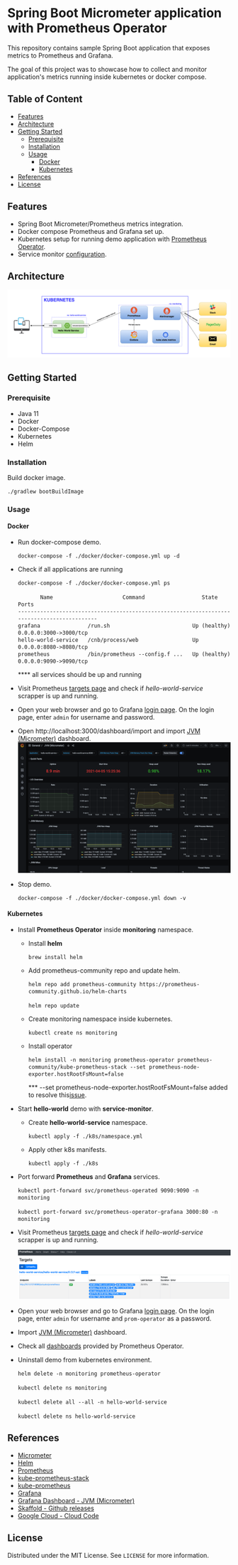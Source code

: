# Spring Boot Micrometer application with Prometheus Operator 

This repository contains sample Spring Boot application that exposes metrics to Prometheus and Grafana.

The goal of this project was to showcase how to collect and monitor application's metrics running inside kubernetes or docker compose. 

## Table of Content

- [Features](#features)
- [Architecture](#architecture)
- [Getting Started](#getting-started)
    * [Prerequisite](#prerequisite)
    * [Installation](#installation)
    * [Usage](#usage)
        + [Docker](#docker)
        + [Kubernetes](#kubernetes)
- [References](#references)
- [License](#license)

## Features

* Spring Boot Micrometer/Prometheus metrics integration.
* Docker compose Prometheus and Grafana set up.
* Kubernetes setup for running demo application with [Prometheus Operator](https://github.com/prometheus-operator/kube-prometheus).
* Service monitor [configuration](./k8s/service_monitor.yaml).

## Architecture

![architecture.png](./_docs/img/architecture.png)

## Getting Started

### Prerequisite

* Java 11
* Docker
* Docker-Compose
* Kubernetes
* Helm

### Installation

Build docker image.

```shell
./gradlew bootBuildImage
```

### Usage

#### Docker

* Run docker-compose demo.
  ```shell
  docker-compose -f ./docker/docker-compose.yml up -d
  ```
* Check if all applications are running
    ```shell
    docker-compose -f ./docker/docker-compose.yml ps
  
           Name                      Command                  State               Ports         
    --------------------------------------------------------------------------------------------
    grafana               /run.sh                          Up (healthy)   0.0.0.0:3000->3000/tcp
    hello-world-service   /cnb/process/web                 Up             0.0.0.0:8080->8080/tcp
    prometheus            /bin/prometheus --config.f ...   Up (healthy)   0.0.0.0:9090->9090/tcp
    ```
  **** all services should be up and running

* Visit Prometheus [targets page](http://localhost:9090/targets) and check if *hello-world-service* scrapper is up and running.

* Open your web browser and go to Grafana [login page](http://localhost:3000/). On the login page, enter `admin` for username and password.
* Open http://localhost:3000/dashboard/import and import [JVM (Micrometer)](https://grafana.com/grafana/dashboards/4701)
  dashboard.
  ![jvm-micrometer.png](./_docs/img/jvm-micrometer.png)


* Stop demo.
  ```shell
  docker-compose -f ./docker/docker-compose.yml down -v
  ```

#### Kubernetes

* Install **Prometheus Operator** inside **monitoring** namespace.
  
    * Install **helm**
      ```shell
      brew install helm
      ```
      
    * Add prometheus-community repo and update helm.
      ```shell
      helm repo add prometheus-community https://prometheus-community.github.io/helm-charts
    
      helm repo update
      ```
      
    * Create monitoring namespace inside kubernetes.
      ```shell
      kubectl create ns monitoring
      ```
      
    * Install operator
      ```shell
      helm install -n monitoring prometheus-operator prometheus-community/kube-prometheus-stack --set prometheus-node-exporter.hostRootFsMount=false
      ```
      *** --set prometheus-node-exporter.hostRootFsMount=false added to resolve this[issue](https://github.com/prometheus-community/helm-charts/issues/467).
    
* Start **hello-world** demo with **service-monitor**.
  
    * Create **hello-world-service** namespace.
        ```shell
        kubectl apply -f ./k8s/namespace.yml
        ```
  
    * Apply other k8s manifests.
        ```shell
        kubectl apply -f ./k8s 
        ```
  
* Port forward **Prometheus** and **Grafana** services.
    ```shell
    kubectl port-forward svc/prometheus-operated 9090:9090 -n monitoring
   
    kubectl port-forward svc/prometheus-operator-grafana 3000:80 -n monitoring
    ```
  
* Visit Prometheus [targets page](http://localhost:9090/targets) and check if *hello-world-service* scrapper is up and running.
    
    ![prometheus-targets.png](./_docs/img/prometheus-targets.png)


* Open your web browser and go to Grafana [login page](http://localhost:3000/). On the login page, enter `admin` for username and `prom-operator` as a password.

* Import [JVM (Micrometer)](https://grafana.com/grafana/dashboards/4701) dashboard.

* Check all [dashboards](http://localhost:3000/dashboards) provided by Prometheus Operator.

* Uninstall demo from kubernetes environment.
    ```shell
    helm delete -n monitoring prometheus-operator
    
    kubectl delete ns monitoring
  
    kubectl delete all --all -n hello-world-service
  
    kubectl delete ns hello-world-service
    ```

## References

* [Micrometer](https://micrometer.io/)
* [Helm](https://github.com/helm/helm)
* [Prometheus](https://prometheus.io/)
* [kube-prometheus-stack](https://github.com/prometheus-community/helm-charts/tree/main/charts/kube-prometheus-stack)
* [kube-prometheus](https://github.com/prometheus-operator/kube-prometheus)
* [Grafana](https://grafana.com/)
* [Grafana Dashboard - JVM (Micrometer)](https://grafana.com/grafana/dashboards/4701)
* [Skaffold - Github releases](https://github.com/GoogleContainerTools/skaffold/releases)
* [Google Cloud - Cloud Code](https://cloud.google.com/code)

## License

Distributed under the MIT License. See `LICENSE` for more information.
